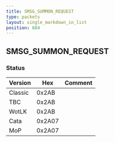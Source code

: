 ```yaml
---
title: SMSG_SUMMON_REQUEST
type: packets
layout: single_markdown_in_list
position: 684
---
```


## SMSG_SUMMON_REQUEST

### Status

Version    | Hex        | Comment
---------- | ---------- | ---------- 
Classic    | 0x2AB      | 
TBC        | 0x2AB      | 
WotLK      | 0x2AB      | 
Cata       | 0x2A07     | 
MoP        | 0x2A07     | 
